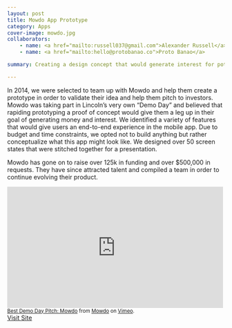 ```yaml
---
layout: post
title: Mowdo App Prototype
category: Apps
cover-image: mowdo.jpg
collaborators:
    - name: <a href="mailto:russell037@gmail.com">Alexander Russell</a>
    - name: <a href="mailto:hello@protobanao.co">Proto Banao</a>

summary: Creating a design concept that would generate interest for potential investors.

---
```


In 2014, we were selected to team up with Mowdo and help them create a prototype in order to validate their idea and help them pitch to investors. Mowdo was taking part in Lincoln’s very own “Demo Day” and believed that rapiding prototyping a proof of concept would give them a leg up in their goal of generating money and interest. We identified a variety of features that would give users an end-to-end experience in the mobile app. Due to budget and time constraints, we opted not to build anything but rather conceptualize what this app might look like. We designed over 50 screen states that were stitched together for a presentation.

Mowdo has gone on to raise over 125k in funding and over $500,000 in requests. They have since attracted talent and compiled a team in order to continue evolving their product.

<iframe src="https://player.vimeo.com/video/106042035" width="500" height="281" frameborder="0" webkitallowfullscreen mozallowfullscreen allowfullscreen></iframe> <small><a href="https://vimeo.com/106042035">Best Demo Day Pitch: Mowdo</a> from <a href="https://vimeo.com/user30702733">Mowdo</a> on <a href="https://vimeo.com">Vimeo</a>.</small>

<br>

<div class="center">
<a class="button" href="http://mowdo.com">Visit Site</a>
</div>